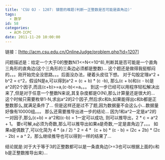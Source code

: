 ```yaml
---
title: 'CSU OJ - 1207: 镇管的难题(判断一正整数是否可能是直角边)'
tags:
  - 数学
id: 58
categories:
  - ACM-ICPC
date: 2011-11-20 10:00:00
---
```


链接：[http://acm.csu.edu.cn/OnlineJudge/problem.php?id=1207]

问题描述是：给定一个大于0的整数N(1<=N<=10^8),判断其是否可能是一个直角三角形的直角边(这个三角形的三条边必须都是整数)...
这个题还是做得我挺郁闷的。。。刚开始完全没思路。。。后面没办法，硬着头皮往下想。
对于勾股定理a^2 + b^2 = c^2，假设N是a,可以得到a^2 = (c + b) \* (c -b), 那么(c + b)和(c - b)是a^2的2个因子,而且(c+b)>=a,(c-b)<=a。。。
到这一步已经可以用程序轻松解决出来了,但是对于任意一个整数N来说,其复杂度都是O(N),那么计算量还是很大的...
这个时候只需要枚举1-N,求出a^2的2个因子,然后求c和b,如果能得出c和b都是正整数那么,就满足条件了...
但是这样还是过不了题,因为数据量不会这么小...数据量好像有10000组。。。
那么还需要推导出进一步的结论...
因为1和a^2一定是a^2的一对因子,那么(c+b) = a^2和(c-b) = 1一定可以成功,
则可以推导出，2 * c = a^2 + 1。
要c可解,a必须为奇数,那么可以推导出如果a是奇数,一定是直角边了。。。
如果a是偶数了,可以化简为 4 * (a / 2) ^ 2  =  4 *（c + b) \*  (c - b) = (2c + 2b) \* (2c - 2b) = a ^ 2，那么继续推导也可以得到一样的结果了...

结论就是:对于大于等于3的正整数都可以是一条直角边(>=3也可以根据上面的c和b是正整数推导出来)...